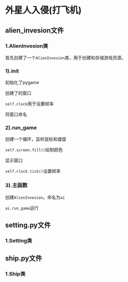 # 外星人入侵(打飞机)

## alien_invesion文件

### 1.AlienInvesion类
  首先创建了一个`AlienInvesion`类，用于创建和存储游戏资源。
### 1).init
  初始化了pygame

  创建了的窗口

  `self.clock`用于设置帧率

  将窗口命名

  
  
### 2).run_game
  创建一个循环，监听鼠标和键盘

  `self.screen.fill()`绘制颜色

  显示窗口
  
  `self.clock.tick()`设置帧率



### 3).主函数
  创建`AlienInvesion`，命名为`ai`
  
  `ai.run_game`运行
  
## setting.py文件

### 1.Setting类

## ship.py文件

### 1.Ship类
